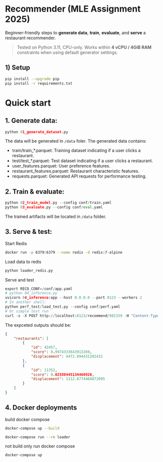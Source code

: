# Recommender (MLE Assignment 2025)

Beginner-friendly steps to **generate data**, **train**, **evaluate**, and **serve** a restaurant recommender.

> Tested on Python 3.11, CPU-only. Works within **4 vCPU / 4GiB RAM** constraints when using default generator settings.

## 1) Setup

```bash
pip install --upgrade pip
pip install -r requirements.txt
```

# Quick start

## 1. Generate data:
```python
python 01_generate_dataset.py
```
The data will be generated in `/data` foler. The generated data contains:
- train/train_*.parquet: Training dataset indicating if a user clicks a
restaurant.
- test/test_*.parquet: Test dataset indicating if a user clicks a restaurant.
- user_features.parquet: User preference features.
- restaurant_features.parquet: Restaurant characteristic features.
- requests.parquet: Generated API requests for performance testing.

## 2. Train & evaluate:
```python
python 02_train_model.py --config conf/train.yaml
python 03_evaluate.py --config conf/eval.yaml
```
The trained artifacts will be located in `/data` folder.

## 3. Serve & test:
Start Redis
```bash
docker run -p 6379:6379 --name redis -d redis:7-alpine
```
Load data to redis
```bash
python loader_redis.py
```
Serve and test
```python
export RECO_CONF=/conf/app.yaml
# python 04_inference.py
uvicorn 04_inference:app --host 0.0.0.0 --port 8123 --workers 2
# In another shell:
python perf_test/load_test.py --config conf/perf.yaml
# Or simple test run
curl -s -X POST http://localhost:8123/recommend/982159 -H "Content-Type: application/json" -d '{"candidate_restaurant_ids": [42457, 11352], "latitude": 13.7563, "longitude": 100.5018, "size": 20, "max_dist": 5000, "sort_dist": false}'
```
The expceted outputs should be:
```json
{
    "restaurants": [
        {
            "id": 42457,
            "score": 0.9974333643913269,
            "displacement": 4472.094431202431
        },
        {
            "id": 11352,
            "score": 0.02588445134460926,
            "displacement": 1112.6774468872095
        }
    ]
}
```

## 4. Docker deployments
build docker compose
```bash
docker-compose up --build
```
```bash
docker-compose run --rm loader
```
not build only run docker compose
```bash
docker-compose up
```
